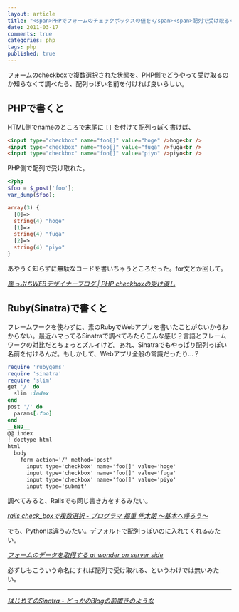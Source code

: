 ```yaml
---
layout: article
title: "<span>PHPでフォームのチェックボックスの値を</span><span>配列で受け取る</span>"
date: 2011-03-17
comments: true
categories: php
tags: php
published: true
---
```


フォームのcheckboxで複数選択された状態を、PHP側でどうやって受け取るのか知らなくて調べたら、配列っぽい名前を付ければ良いらしい。

<!-- READMORE -->


## PHPで書くと

HTML側でnameのところで末尾に `[]` を付けて配列っぽく書けば、

~~~ html
<input type="checkbox" name="foo[]" value="hoge" />hoge<br />
<input type="checkbox" name="foo[]" value="fuga" />fuga<br />
<input type="checkbox" name="foo[]" value="piyo" />piyo<br />
~~~

PHP側で配列で受け取れた。

~~~ php
<?php
$foo = $_post['foo'];
var_dump($foo);
~~~

~~~ php
array(3) {
  [0]=>
  string(4) "hoge"
  [1]=>
  string(4) "fuga"
  [2]=>
  string(4) "piyo"
}
~~~

あやうく知らずに無駄なコードを書いちゃうところだった。for文とか回して。

<cite>[崖っぷちWEBデザイナーブログ \| PHP checkboxの受け渡し](http://www.y-tti.com/blog/2007/10/php_checkbox.php)</cite>


## Ruby(Sinatra)で書くと

フレームワークを使わずに、素のRubyでWebアプリを書いたことがないからわからない。最近ハマってるSinatraで調べてみたらこんな感じ？言語とフレームワークの対比だとちょっとズルイけど。あれ、Sinatraでもやっぱり配列っぽい名前を付けるんだ。もしかして、Webアプリ全般の常識だったり…？

~~~ ruby
require 'rubygems'
require 'sinatra'
require 'slim'
get '/' do
  slim :index
end
post '/' do
  params[:foo]
end
__END__
@@ index
! doctype html
html
  body
    form action='/' method='post'
      input type='checkbox' name='foo[]' value='hoge'
      input type='checkbox' name='foo[]' value='fuga'
      input type='checkbox' name='foo[]' value='piyo'
      input type='submit'
~~~

調べてみると、Railsでも同じ書き方をするみたい。

<cite>[rails check_boxで複数選択 - プログラマ 福重 伸太朗 ～基本へ帰ろう～](http://d.hatena.ne.jp/japanrock_pg/20070916/1189936732)</cite>

でも、Pythonは違うみたい。デフォルトで配列っぽいのに入れてくれるみたい。

<cite>[フォームのデータを取得する at wonder on server side](http://perl.wonder-boys.net/?p=151)</cite>

必ずしもこういう命名にすれば配列で受け取れる、というわけでは無いみたい。

* * *

<cite>[はじめてのSinatra - どっかのBlogの前置きのような](http://d.hatena.ne.jp/parrot_studio/20091211/1260503235)</cite>

